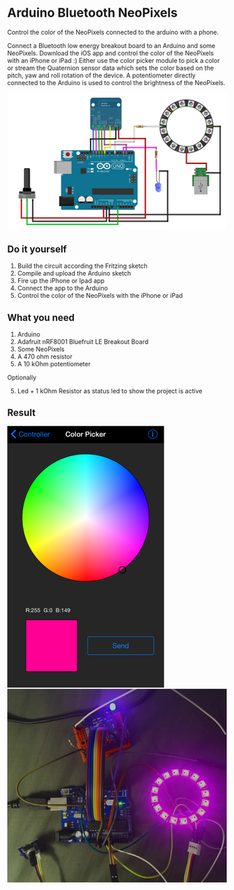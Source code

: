 # Arduino Bluetooth NeoPixels
Control the color of the NeoPixels connected to the arduino with a phone. 

Connect a Bluetooth low energy breakout board to an Arduino and some NeoPixels. Download the iOS app
and control the color of the NeoPixels with an iPhone or iPad :) Either use the color picker module to pick
a color or stream the Quaternion sensor data which sets the color based on the pitch, yaw and roll 
rotation of the device. A potentiometer directly connected to the Arduino is used to control the 
brightness of the NeoPixels.

![Fritzing Sketch](https://github.com/jurgensmit/arduino-bluetooth-neopixels/blob/master/images/arduino-bluetooth-neopixels.png "Arduino Bluetooth NeoPixels")

## Do it yourself

1. Build the circuit according the Fritzing sketch
2. Compile and upload the Arduino sketch
3. Fire up the iPhone or Ipad app
4. Connect the app to the Arduino
5. Control the color of the NeoPixels with the iPhone or iPad

## What you need

1. Arduino
2. Adafruit nRF8001 Bluefruit LE Breakout Board
3. Some NeoPixels
4. A 470 ohm resistor
5. A 10 kOhm potentiometer

Optionally

5. Led + 1 kOhm Resistor as status led to show the project is active

## Result

![iOS App](https://github.com/jurgensmit/arduino-bluetooth-neopixels/blob/master/images/iOSApp.png "Arduino Bluetooth NeoPixels") ![Project Photo](https://github.com/jurgensmit/arduino-bluetooth-neopixels/blob/master/images/Photo.jpg "Arduino Bluetooth NeoPixels")
